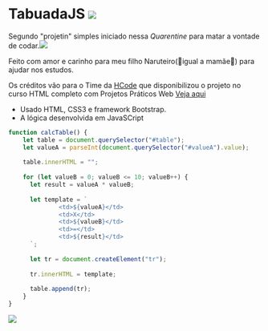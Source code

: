 # TabuadaJS ![](https://img.icons8.com/clouds/50/000000/naruto-sign.png)

Segundo "projetin" simples iniciado nessa *Quarentine* para matar a vontade de codar.![](https://img.icons8.com/color/30/000000/naruto.png)

Feito com amor e carinho para meu filho Naruteiro(:fish_cake:igual a mamãe:ramen:) para ajudar nos estudos.

Os créditos vão para o Time da [HCode](https://github.com/hcodebr) que disponibilizou o projeto no curso HTML completo com Projetos Práticos Web [Veja aqui](https://hcode.com.br/cursos/HTML5)

* Usado HTML, CSS3 e framework Bootstrap.
* A lógica desenvolvida em JavaSCript

``` javaScript
function calcTable() {
    let table = document.querySelector("#table");
    let valueA = parseInt(document.querySelector("#valueA").value);
  
    table.innerHTML = "";
  
    for (let valueB = 0; valueB <= 10; valueB++) {
      let result = valueA * valueB;
  
      let template = `
              <td>${valueA}</td>
              <td>X</td>
              <td>${valueB}</td>
              <td>=</td>
              <td>${result}</td>
      `;
  
      let tr = document.createElement("tr");
  
      tr.innerHTML = template;
  
      table.append(tr);
    }
}
````

![](https://github.com/VivisGaspar/TabuadaJS/blob/master/src/fonts/img/front.JPG)
